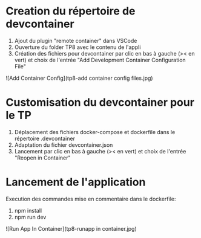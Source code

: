 # Creation du répertoire de devcontainer

1. Ajout du plugin "remote container" dans VSCode
2. Ouverture du folder TP8 avec le contenu de l'appli
3. Création des fichiers pour devcontainer par clic en bas à gauche (>< en vert) et choix de l'entrée "Add Development Container Configuration File"

![Add Container Config](tp8-add container config files.jpg)

# Customisation du devcontainer pour le TP 

1. Déplacement des fichiers docker-compose et dockerfile dans le répertoire .devcontainer
2. Adaptation du fichier devcontainer.json
3. Lancement par clic en bas à gauche (>< en vert) et choix de l'entrée "Reopen in Container"

# Lancement de l'application

Execution des commandes mise en commentaire dans le dockerfile:

1. npm install
2. npm run dev


![Run App In Container](tp8-runapp in container.jpg)

